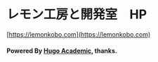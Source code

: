 # レモン工房と開発室　HP
[https://lemonkobo.com](https://lemonkobo.com)

#### Powered By [Hugo Academic](https://sourcethemes.com/academic/), thanks.
